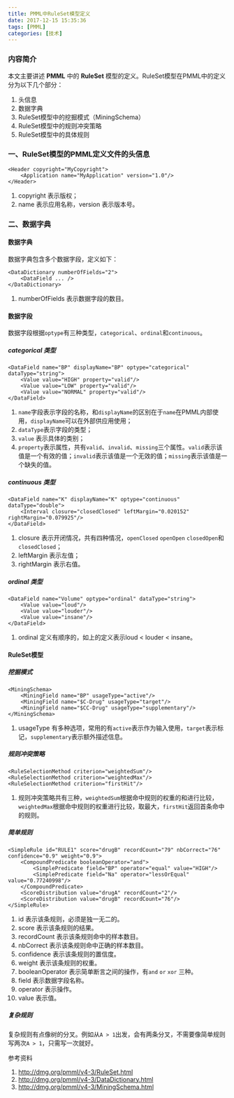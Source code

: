 ```yaml
---
title: PMML中RuleSet模型定义
date: 2017-12-15 15:35:36
tags: [PMML]
categories: [技术]
---
```


### 内容简介

本文主要讲述 **PMML** 中的 **RuleSet** 模型的定义。RuleSet模型在PMML中的定义分为以下几个部分：

1. 头信息
2. 数据字典
3. RuleSet模型中的挖掘模式（MiningSchema）
4. RuleSet模型中的规则冲突策略
5. RuleSet模型中的具体规则

<!-- more -->

### 一、RuleSet模型的PMML定义文件的头信息

	<Header copyright="MyCopyright">
		<Application name="MyApplication" version="1.0"/>
	</Header>
		
1. copyright 表示版权；
2. name 表示应用名称，version 表示版本号。

### 二、数据字典

#### 数据字典

数据字典包含多个数据字段，定义如下：

	<DataDictionary numberOfFields="2">
		<DataField ... />
	</DataDictionary>

1. numberOfFields 表示数据字段的数目。

#### 数据字段

数据字段根据`optype`有三种类型，`categorical`、`ordinal`和`continuous`。

##### categorical 类型
		
	<DataField name="BP" displayName="BP" optype="categorical" dataType="string">
		<Value value="HIGH" property="valid"/>
		<Value value="LOW" property="valid"/>
		<Value value="NORMAL" property="valid"/>
	</DataField>

1. 	`name`字段表示字段的名称，和`displayName`的区别在于`name`在PMML内部使用，`displayName`可以在外部供应用使用；
2. `dataType`表示字段的类型；
3. `value` 表示具体的类别；
4. `property`表示属性，共有`valid`、`invalid`、`missing`三个属性。`valid`表示该值是一个有效的值；`invalid`表示该值是一个无效的值；`missing`表示该值是一个缺失的值。

#####  continuous 类型		
		
	<DataField name="K" displayName="K" optype="continuous" dataType="double">
		<Interval closure="closedClosed" leftMargin="0.020152" rightMargin="0.079925"/>
	</DataField>

1. closure 表示开闭情况，共有四种情况，`openClosed` `openOpen` `closedOpen`和`closedClosed`；
2. leftMargin 表示左值；
3. rightMargin 表示右值。

##### ordinal 类型

	<DataField name="Volume" optype="ordinal" dataType="string">
		<Value value="loud"/>
		<Value value="louder"/>
		<Value value="insane"/>
	</DataField>
	
1. ordinal 定义有顺序的，如上的定义表示loud < louder < insane。

#### RuleSet模型

##### 挖掘模式

	<MiningSchema>
		<MiningField name="BP" usageType="active"/>
		<MiningField name="$C-Drug" usageType="target"/>
		<MiningField name="$CC-Drug" usageType="supplementary"/> 
	</MiningSchema>

1. usageType 有多种选项，常用的有`active`表示作为输入使用，`target`表示标记，`supplementary`表示额外描述信息。

##### 规则冲突策略

	<RuleSelectionMethod criterion="weightedSum"/>
	<RuleSelectionMethod criterion="weightedMax"/>
	<RuleSelectionMethod criterion="firstHit"/>

1. 规则冲突策略共有三种，`weightedSum`根据命中规则的权重的和进行比较，`weightedMax`根据命中规则的权重进行比较，取最大，`firstHit`返回首条命中的规则。

##### 简单规则

	<SimpleRule id="RULE1" score="drugB" recordCount="79" nbCorrect="76" confidence="0.9" weight="0.9">
		<CompoundPredicate booleanOperator="and">
			<SimplePredicate field="BP" operator="equal" value="HIGH"/>
			<SimplePredicate field="Na" operator="lessOrEqual" value="0.77240998"/>
		</CompoundPredicate>
		<ScoreDistribution value="drugA" recordCount="2"/>
		<ScoreDistribution value="drugB" recordCount="76"/>
	</SimpleRule>
	
1. id 表示该条规则，必须是独一无二的。
2. score 表示该条规则的结果。
3. recordCount 表示该条规则命中的样本数目。
4. nbCorrect 表示该条规则命中正确的样本数目。
5. confidence 表示该条规则的置信度。
6. weight 表示该条规则的权重。
7. booleanOperator 表示简单断言之间的操作，有`and` `or` `xor` 三种。
8. field 表示数据字段名称。
9. operator 表示操作。
10. value 表示值。

##### 复杂规则

复杂规则有点像树的分叉。例如从`A > 1`出发，会有两条分叉，不需要像简单规则写两次`A > 1`，只需写一次就好。

参考资料

1. http://dmg.org/pmml/v4-3/RuleSet.html
2. http://dmg.org/pmml/v4-3/DataDictionary.html
3. http://dmg.org/pmml/v4-3/MiningSchema.html